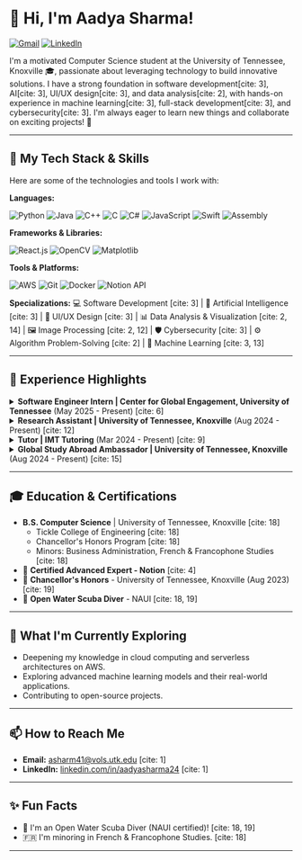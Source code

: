 # 👋 Hi, I'm Aadya Sharma!

<p align="left">
  <a href="mailto:asharm41@vols.utk.edu"><img src="https://img.shields.io/badge/Gmail-D14836?style=for-the-badge&logo=gmail&logoColor=white" alt="Gmail"/></a>
  <a href="https://www.linkedin.com/in/aadyasharma24/"><img src="https://img.shields.io/badge/LinkedIn-0077B5?style=for-the-badge&logo=linkedin&logoColor=white" alt="LinkedIn"/></a>
</p>

I'm a motivated Computer Science student at the University of Tennessee, Knoxville 🎓, passionate about leveraging technology to build innovative solutions. I have a strong foundation in software development[cite: 3], AI[cite: 3], UI/UX design[cite: 3], and data analysis[cite: 2], with hands-on experience in machine learning[cite: 3], full-stack development[cite: 3], and cybersecurity[cite: 3]. I'm always eager to learn new things and collaborate on exciting projects! 🚀

---

## 🔧 My Tech Stack & Skills

Here are some of the technologies and tools I work with:

**Languages:**
<p align="left">
  <img src="https://img.shields.io/badge/Python-3776AB?style=for-the-badge&logo=python&logoColor=white" alt="Python"/>
  <img src="https://img.shields.io/badge/Java-ED8B00?style=for-the-badge&logo=openjdk&logoColor=white" alt="Java"/>
  <img src="https://img.shields.io/badge/C%2B%2B-00599C?style=for-the-badge&logo=cplusplus&logoColor=white" alt="C++"/>
  <img src="https://img.shields.io/badge/C-A8B9CC?style=for-the-badge&logo=c&logoColor=black" alt="C"/>
  <img src="https://img.shields.io/badge/C%23-239120?style=for-the-badge&logo=c-sharp&logoColor=white" alt="C#"/>
  <img src="https://img.shields.io/badge/JavaScript-F7DF1E?style=for-the-badge&logo=javascript&logoColor=black" alt="JavaScript"/>
  <img src="https://img.shields.io/badge/Swift-FA7343?style=for-the-badge&logo=swift&logoColor=white" alt="Swift"/>
  <img src="https://img.shields.io/badge/Assembly-6E4C13?style=for-the-badge&logo=assemblyscript&logoColor=white" alt="Assembly"/>
</p>

**Frameworks & Libraries:**
<p align="left">
  <img src="https://img.shields.io/badge/React-20232A?style=for-the-badge&logo=react&logoColor=61DAFB" alt="React.js"/>
  <img src="https://img.shields.io/badge/OpenCV-5C3EE8?style=for-the-badge&logo=opencv&logoColor=white" alt="OpenCV"/>
  <img src="https://img.shields.io/badge/Matplotlib-11557c?style=for-the-badge&logo=matplotlib&logoColor=white" alt="Matplotlib"/>
</p>

**Tools & Platforms:**
<p align="left">
  <img src="https://img.shields.io/badge/Amazon_AWS-232F3E?style=for-the-badge&logo=amazon-aws&logoColor=white" alt="AWS"/>
  <img src="https://img.shields.io/badge/Git-F05032?style=for-the-badge&logo=git&logoColor=white" alt="Git"/>
  <img src="https://img.shields.io/badge/Docker-2496ED?style=for-the-badge&logo=docker&logoColor=white" alt="Docker"/>
  <img src="https://img.shields.io/badge/Notion-000000?style=for-the-badge&logo=notion&logoColor=white" alt="Notion API"/>
</p>

**Specializations:**
💻 Software Development [cite: 3] | 🤖 Artificial Intelligence [cite: 3] | 🎨 UI/UX Design [cite: 3] | 📊 Data Analysis & Visualization [cite: 2, 14] | 🖼️ Image Processing [cite: 2, 12] | 🛡️ Cybersecurity [cite: 3] | ⚙️ Algorithm Problem-Solving [cite: 2] | 🧠 Machine Learning [cite: 3, 13]

---

## 🚀 Experience Highlights

<details>
  <summary><strong>Software Engineer Intern | Center for Global Engagement, University of Tennessee</strong> (May 2025 - Present) [cite: 6]</summary>
  <ul>
    <li>🏛️ Architected and automated Notion databases, templates, and dashboards, cutting manual data tracking by 50% by leveraging Python and the Notion API. [cite: 6]</li>
    <li>⚙️ Developed backend Python scripts for data validation, cleansing, and seamless integration with UTK's internal systems, improving data accuracy and efficiency. [cite: 7]</li>
    <li>🤝 Collaborated with advisors, program managers, and UI/UX designers to gather requirements, prototype features, and iterate on user feedback, enhancing user experience and project outcomes. [cite: 8]</li>
  </ul>
</details>

<details>
  <summary><strong>Research Assistant | University of Tennessee, Knoxville</strong> (Aug 2024 - Present) [cite: 12]</summary>
  <ul>
    <li>🔬 Developed Python scripts for image processing and 3D X-ray tomography data extraction, improving data analysis efficiency. [cite: 12]</li>
    <li>💡 Applied machine learning techniques for pattern recognition in rock pore structures, reducing processing time by 30%. [cite: 13]</li>
    <li>📈 Implemented automated data visualization scripts with Matplotlib to analyze gas dissolution kinetics, enhancing data insights. [cite: 14]</li>
  </ul>
</details>

<details>
  <summary><strong>Tutor | IMT Tutoring</strong> (Mar 2024 - Present) [cite: 9]</summary>
  <ul>
    <li>👨‍🏫 Instructed students in Python, Java, C++, and C, enhancing their problem-solving skills and understanding of computer science fundamentals. [cite: 9]</li>
    <li>🎯 Developed custom learning plans tailored to individual student needs, resulting in a 40% improvement in academic performance. [cite: 10]</li>
    <li>🐛 Assisted students with debugging code and optimizing algorithms, fostering a deeper comprehension of core CS concepts. [cite: 11]</li>
  </ul>
</details>

<details>
  <summary><strong>Global Study Abroad Ambassador | University of Tennessee, Knoxville</strong> (Aug 2024 - Present) [cite: 15]</summary>
  <ul>
    <li>🌍 Managed student applications and program data using Terra Dotta, utilizing queries to verify application completeness, improving data accuracy by 20%. [cite: 15]</li>
    <li>✅ Conducted application checks for study abroad programs, ensuring compliance with UTK guidelines, enhancing program efficiency by 15%. [cite: 16]</li>
    <li>🎨 Designed promotional materials using Canva and managed student inquiries via Microsoft Teams, assisting 50+ students with applications. [cite: 17]</li>
  </ul>
</details>

---

## 🎓 Education & Certifications

* **B.S. Computer Science** | University of Tennessee, Knoxville [cite: 18]
    * Tickle College of Engineering [cite: 18]
    * Chancellor's Honors Program [cite: 18]
    * Minors: Business Administration, French & Francophone Studies [cite: 18]
* 📜 **Certified Advanced Expert - Notion** [cite: 4]
* 🏅 **Chancellor's Honors** - University of Tennessee, Knoxville (Aug 2023) [cite: 19]
* 🐠 **Open Water Scuba Diver** - NAUI [cite: 18, 19]


---

## 🌱 What I'm Currently Exploring

* Deepening my knowledge in cloud computing and serverless architectures on AWS.
* Exploring advanced machine learning models and their real-world applications.
* Contributing to open-source projects.

---

## 📫 How to Reach Me

* **Email:** [asharm41@vols.utk.edu](mailto:asharm41@vols.utk.edu) [cite: 1]
* **LinkedIn:** [linkedin.com/in/aadyasharma24](https://www.linkedin.com/in/aadyasharma24/) [cite: 1]

---

## ✨ Fun Facts

* 🐠 I'm an Open Water Scuba Diver (NAUI certified)! [cite: 18, 19]
* 🇫🇷 I'm minoring in French & Francophone Studies. [cite: 18]

---
